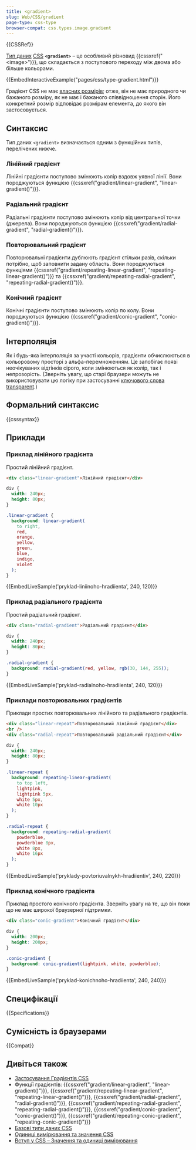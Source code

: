 ```yaml
---
title: <gradient>
slug: Web/CSS/gradient
page-type: css-type
browser-compat: css.types.image.gradient
---
```


{{CSSRef}}

[Тип даних](/uk/docs/Web/CSS/CSS_Types) [CSS](/uk/docs/Web/CSS) **`<gradient>`** – це особливий різновид {{cssxref("&lt;image&gt;")}}, що складається з поступового переходу між двома або більше кольорами.

{{EmbedInteractiveExample("pages/css/type-gradient.html")}}

Градієнт CSS не має [власних розмірів](/uk/docs/Web/CSS/image#opys); отже, він не має природного чи бажаного розміру, як не має і бажаного співвідношення сторін. Його конкретний розмір відповідає розмірам елемента, до якого він застосовується.

## Синтаксис

Тип даних `<gradient>` визначається одним з функційних типів, перелічених нижче.

### Лінійний градієнт

Лінійні градієнти поступово змінюють колір вздовж уявної лінії. Вони породжуються функцією {{cssxref("gradient/linear-gradient", "linear-gradient()")}}.

### Радіальний градієнт

Радіальні градієнти поступово змінюють колір від центральної точки (джерела). Вони породжуються функцією {{cssxref("gradient/radial-gradient", "radial-gradient()")}}.

### Повторювальний градієнт

Повторювальні градієнти дублюють градієнт стільки разів, скільки потрібно, щоб заповнити задану область. Вони породжуються функціями {{cssxref("gradient/repeating-linear-gradient", "repeating-linear-gradient()")}} та {{cssxref("gradient/repeating-radial-gradient", "repeating-radial-gradient()")}}.

### Конічний градієнт

Конічні градієнти поступово змінюють колір по колу. Вони породжуються функцією {{cssxref("gradient/conic-gradient", "conic-gradient()")}}.

## Інтерполяція

Як і будь-яка інтерполяція за участі кольорів, градієнти обчислюються в кольоровому просторі з альфа-перемноженням. Це запобігає появі неочікуваних відтінків сірого, коли змінюються як колір, так і непрозорість. (Зверніть увагу, що старі браузери можуть не використовувати цю логіку при застосуванні [ключового слова transparent](/uk/docs/Web/CSS/named-color#transparent).)

## Формальний синтаксис

{{csssyntax}}

## Приклади

### Приклад лінійного градієнта

Простий лінійний градієнт.

```html hidden
<div class="linear-gradient">Лінійний градієнт</div>
```

```css hidden
div {
  width: 240px;
  height: 80px;
}
```

```css
.linear-gradient {
  background: linear-gradient(
    to right,
    red,
    orange,
    yellow,
    green,
    blue,
    indigo,
    violet
  );
}
```

{{EmbedLiveSample('pryklad-liniinoho-hradiienta', 240, 120)}}

### Приклад радіального градієнта

Простий радіальний градієнт.

```html hidden
<div class="radial-gradient">Радіальний градієнт</div>
```

```css hidden
div {
  width: 240px;
  height: 80px;
}
```

```css
.radial-gradient {
  background: radial-gradient(red, yellow, rgb(30, 144, 255));
}
```

{{EmbedLiveSample('pryklad-radialnoho-hradiienta', 240, 120)}}

### Приклади повторювальних градієнтів

Приклади простих повторювальних лінійного та радіального градієнтів.

```html hidden
<div class="linear-repeat">Повторювальний лінійний градієнт</div>
<br />
<div class="radial-repeat">Повторювальний радіальний градієнт</div>
```

```css hidden
div {
  width: 240px;
  height: 80px;
}
```

```css
.linear-repeat {
  background: repeating-linear-gradient(
    to top left,
    lightpink,
    lightpink 5px,
    white 5px,
    white 10px
  );
}

.radial-repeat {
  background: repeating-radial-gradient(
    powderblue,
    powderblue 8px,
    white 8px,
    white 16px
  );
}
```

{{EmbedLiveSample('pryklady-povtoriuvalnykh-hradiientiv', 240, 220)}}

### Приклад конічного градієнта

Приклад простого конічного градієнта. Зверніть увагу на те, що він поки що не має широкої браузерної підтримки.

```html hidden
<div class="conic-gradient">Конічний градієнт</div>
```

```css hidden
div {
  width: 200px;
  height: 200px;
}
```

```css
.conic-gradient {
  background: conic-gradient(lightpink, white, powderblue);
}
```

{{EmbedLiveSample('pryklad-konichnoho-hradiienta', 240, 240)}}

## Специфікації

{{Specifications}}

## Сумісність із браузерами

{{Compat}}

## Дивіться також

- [Застосування Градієнтів CSS](/uk/docs/Web/CSS/CSS_images/Using_CSS_gradients)
- Функції градієнтів: {{cssxref("gradient/linear-gradient", "linear-gradient()")}}, {{cssxref("gradient/repeating-linear-gradient", "repeating-linear-gradient()")}}, {{cssxref("gradient/radial-gradient", "radial-gradient()")}}, {{cssxref("gradient/repeating-radial-gradient", "repeating-radial-gradient()")}}, {{cssxref("gradient/conic-gradient", "conic-gradient()")}}, {{cssxref("gradient/repeating-conic-gradient", "repeating-conic-gradient()")}}
- [Базові типи даних CSS](/uk/docs/Web/CSS/CSS_Types)
- [Одиниці вимірювання та значення CSS](/uk/docs/Web/CSS/CSS_Values_and_Units)
- [Вступ у CSS – Значення та одиниці вимірювання](/uk/docs/Learn/CSS/Building_blocks/Values_and_units)
